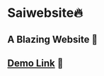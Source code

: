 # Saiwebsite🔥

## A Blazing Website 🚀

## [Demo Link](https://niteesh18433.github.io/Saiwebsite/) 🔗

